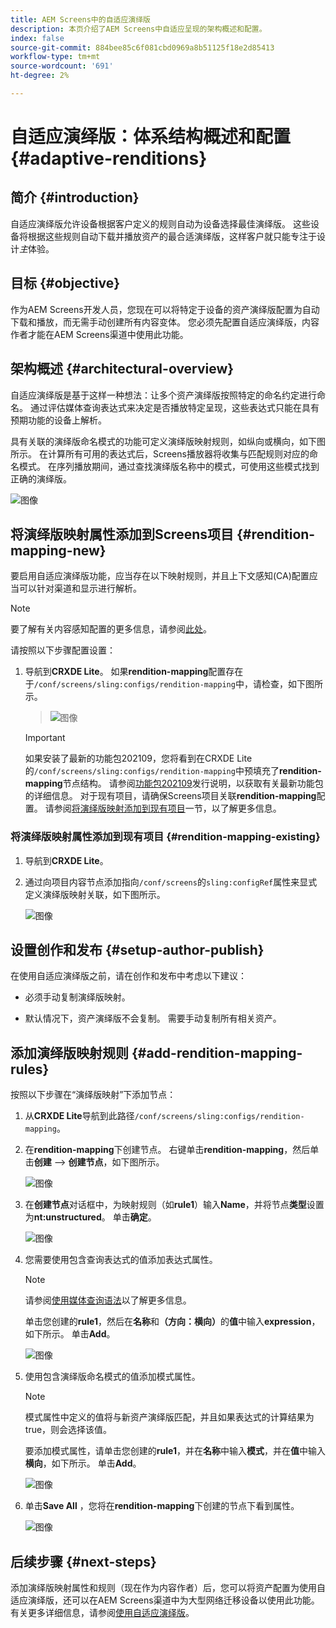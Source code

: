 ```yaml
---
title: AEM Screens中的自适应演绎版
description: 本页介绍了AEM Screens中自适应呈现的架构概述和配置。
index: false
source-git-commit: 884bee85c6f081cbd0969a8b51125f18e2d85413
workflow-type: tm+mt
source-wordcount: '691'
ht-degree: 2%

---
```



# 自适应演绎版：体系结构概述和配置 {#adaptive-renditions}

## 简介 {#introduction}

自适应演绎版允许设备根据客户定义的规则自动为设备选择最佳演绎版。 这些设备将根据这些规则自动下载并播放资产的最合适演绎版，这样客户就只能专注于设计&#x200B;*主*&#x200B;体验。

## 目标 {#objective}

作为AEM Screens开发人员，您现在可以将特定于设备的资产演绎版配置为自动下载和播放，而无需手动创建所有内容变体。 您必须先配置自适应演绎版，内容作者才能在AEM Screens渠道中使用此功能。

## 架构概述 {#architectural-overview}

自适应演绎版是基于这样一种想法：让多个资产演绎版按照特定的命名约定进行命名。 通过评估媒体查询表达式来决定是否播放特定呈现，这些表达式只能在具有预期功能的设备上解析。

具有关联的演绎版命名模式的功能可定义演绎版映射规则，如纵向或横向，如下图所示。 在计算所有可用的表达式后，Screens播放器将收集与匹配规则对应的命名模式。 在序列播放期间，通过查找演绎版名称中的模式，可使用这些模式找到正确的演绎版。

![图像](/help/user-guide/assets/adaptive-renditions/adaptive-renditions.png)

## 将演绎版映射属性添加到Screens项目 {#rendition-mapping-new}

要启用自适应演绎版功能，应当存在以下映射规则，并且上下文感知(CA)配置应当可以针对渠道和显示进行解析。

>[!NOTE]
>要了解有关内容感知配置的更多信息，请参阅[此处](https://sling.apache.org/documentation/bundles/context-aware-configuration/context-aware-configuration.html)。

请按照以下步骤配置设置：

1. 导航到&#x200B;**CRXDE Lite**。 如果&#x200B;**rendition-mapping**&#x200B;配置存在于`/conf/screens/sling:configs/rendition-mapping`中，请检查，如下图所示。

   >![图像](/help/user-guide/assets/adaptive-renditions/mapping-rules1.png)

   >[!IMPORTANT]
   >如果安装了最新的功能包202109，您将看到在CRXDE Lite的`/conf/screens/sling:configs/rendition-mapping`中预填充了&#x200B;**rendition-mapping**&#x200B;节点结构。 请参阅[功能包202109](/help/user-guide/release-notes-fp-202109.md)发行说明，以获取有关最新功能包的详细信息。
   >对于现有项目，请确保Screens项目关联&#x200B;**rendition-mapping**&#x200B;配置。 请参阅[将演绎版映射添加到现有项目](#rendition-mapping-existing)一节，以了解更多信息。

### 将演绎版映射属性添加到现有项目 {#rendition-mapping-existing}

1. 导航到&#x200B;**CRXDE Lite**。

1. 通过向项目内容节点添加指向`/conf/screens`的`sling:configRef`属性来显式定义演绎版映射关联，如下图所示。

   ![图像](/help/user-guide/assets/adaptive-renditions/renditon-mapping2.png)


## 设置创作和发布 {#setup-author-publish}

在使用自适应演绎版之前，请在创作和发布中考虑以下建议：

* 必须手动复制演绎版映射。

* 默认情况下，资产演绎版不会复制。 需要手动复制所有相关资产。

## 添加演绎版映射规则 {#add-rendition-mapping-rules}

按照以下步骤在“演绎版映射”下添加节点：

1. 从&#x200B;**CRXDE Lite**&#x200B;导航到此路径`/conf/screens/sling:configs/rendition-mapping`。

1. 在&#x200B;**rendition-mapping**&#x200B;下创建节点。 右键单击&#x200B;**rendition-mapping**，然后单击&#x200B;**创建** —> **创建节点**，如下图所示。

   ![图像](/help/user-guide/assets/adaptive-renditions/add-node1.png)

1. 在&#x200B;**创建节点**&#x200B;对话框中，为映射规则（如&#x200B;**rule1**）输入&#x200B;**Name**，并将节点&#x200B;**类型**&#x200B;设置为&#x200B;**nt:unstructured**。 单击&#x200B;**确定**。

   ![图像](/help/user-guide/assets/adaptive-renditions/add-node2.png)


1. 您需要使用包含查询表达式的值添加表达式属性。

   >[!NOTE]
   >请参阅[使用媒体查询语法](https://developer.mozilla.org/en-US/docs/Web/CSS/Media_Queries/Using_media_queries)以了解更多信息。

   单击您创建的&#x200B;**rule1**，然后在&#x200B;**名称**&#x200B;和&#x200B;**（方向：横向）**&#x200B;的&#x200B;**值**&#x200B;中输入&#x200B;**expression**，如下所示。 单击&#x200B;**Add**。

   ![图像](/help/user-guide/assets/adaptive-renditions/add-node3.png)

1. 使用包含演绎版命名模式的值添加模式属性。

   >[!NOTE]
   >模式属性中定义的值将与新资产演绎版匹配，并且如果表达式的计算结果为true，则会选择该值。

   要添加模式属性，请单击您创建的&#x200B;**rule1**，并在&#x200B;**名称**&#x200B;中输入&#x200B;**模式**，并在&#x200B;**值**&#x200B;中输入&#x200B;**横向**，如下所示。 单击&#x200B;**Add**。

   ![图像](/help/user-guide/assets/adaptive-renditions/add-node4.png)

1. 单击&#x200B;**Save All** ，您将在&#x200B;**rendition-mapping**&#x200B;下创建的节点下看到属性。

   ![图像](/help/user-guide/assets/adaptive-renditions/add-node5.png)


## 后续步骤 {#next-steps}

添加演绎版映射属性和规则（现在作为内容作者）后，您可以将资产配置为使用自适应演绎版，还可以在AEM Screens渠道中为大型网络迁移设备以使用此功能。 有关更多详细信息，请参阅[使用自适应演绎版](/help/user-guide/using-adaptive-renditions.md)。
